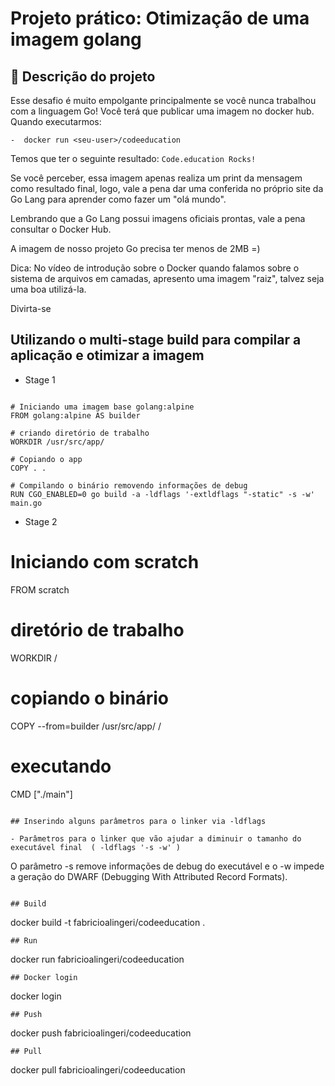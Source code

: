 # Projeto prático: Otimização de uma imagem golang

## 🌱 Descrição do projeto 

Esse desafio é muito empolgante principalmente se você nunca trabalhou com a linguagem Go!
Você terá que publicar uma imagem no docker hub. Quando executarmos:

    -  docker run <seu-user>/codeeducation

Temos que ter o seguinte resultado: `Code.education Rocks!`

Se você perceber, essa imagem apenas realiza um print da mensagem como resultado final, logo, vale a pena dar uma conferida no próprio site da Go Lang para aprender como fazer um "olá mundo".

Lembrando que a Go Lang possui imagens oficiais prontas, vale a pena consultar o Docker Hub.

A imagem de nosso projeto Go precisa ter menos de 2MB =)

Dica: No vídeo de introdução sobre o Docker quando falamos sobre o sistema de arquivos em camadas, apresento uma imagem "raiz", talvez seja uma boa utilizá-la.

Divirta-se

## Utilizando o multi-stage build para compilar a aplicação e otimizar a imagem

- Stage 1

```

# Iniciando uma imagem base golang:alpine
FROM golang:alpine AS builder

# criando diretório de trabalho
WORKDIR /usr/src/app/

# Copiando o app
COPY . .

# Compilando o binário removendo informações de debug
RUN CGO_ENABLED=0 go build -a -ldflags '-extldflags "-static" -s -w' main.go
```
- Stage 2
# Iniciando com scratch
FROM scratch

# diretório de trabalho
WORKDIR /

# copiando o binário
COPY --from=builder /usr/src/app/ / 

# executando 
CMD ["./main"]
```

## Inserindo alguns parâmetros para o linker via -ldflags

- Parâmetros para o linker que vão ajudar a diminuir o tamanho do executável final  ( -ldflags '-s -w' )

```
O parâmetro -s remove informações de debug do executável e o -w impede a geração do DWARF (Debugging With Attributed Record Formats).
```

## Build 

```
docker build -t fabricioalingeri/codeeducation .
```
## Run

```
docker run fabricioalingeri/codeeducation
```
## Docker login

```
docker login
```
## Push

```
docker push fabricioalingeri/codeeducation
```
## Pull

```
docker pull fabricioalingeri/codeeducation
```


